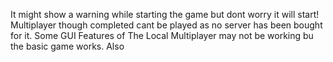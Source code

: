 It might show a warning while starting the game but dont worry it will start!
Multiplayer though completed cant be played as no server has been bought for it. Some GUI Features of The Local Multiplayer may not be working bu the basic game works. Also 
